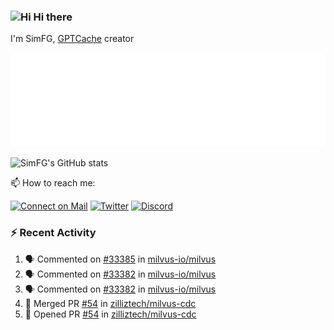 ### <img src='https://qpluspicture.oss-cn-beijing.aliyuncs.com/6LjjQA/Hi.gif' alt='Hi' width="24"/> Hi there

I'm SimFG, [GPTCache](https://github.com/zilliztech/GPTCache) creator

![Metrics 👋](/metrics.plugin.followup.user.svg)

![SimFG's GitHub stats](https://github-readme-stats.vercel.app/api?username=SimFG&show_icons=true&theme=radical&count_private=true)

📫 How to reach me:

[![Connect on Mail](https://img.shields.io/badge/Ask%20me-anything-1abc9c.svg)](mailto:1142838399@qq.com)
[![Twitter](https://img.shields.io/twitter/follow/FogSim?style=social)](https://twitter.com/FogSim)
[![Discord](https://img.shields.io/discord/1092648432495251507?label=Discord&logo=discord)](https://discord.gg/Q8C6WEjSWV)

### :zap: Recent Activity

<!--START_SECTION:activity-->
1. 🗣 Commented on [#33385](https://github.com/milvus-io/milvus/issues/33385) in [milvus-io/milvus](https://github.com/milvus-io/milvus)
2. 🗣 Commented on [#33382](https://github.com/milvus-io/milvus/issues/33382) in [milvus-io/milvus](https://github.com/milvus-io/milvus)
3. 🗣 Commented on [#33382](https://github.com/milvus-io/milvus/issues/33382) in [milvus-io/milvus](https://github.com/milvus-io/milvus)
4. 🎉 Merged PR [#54](https://github.com/zilliztech/milvus-cdc/pull/54) in [zilliztech/milvus-cdc](https://github.com/zilliztech/milvus-cdc)
5. 💪 Opened PR [#54](https://github.com/zilliztech/milvus-cdc/pull/54) in [zilliztech/milvus-cdc](https://github.com/zilliztech/milvus-cdc)
<!--END_SECTION:activity-->


